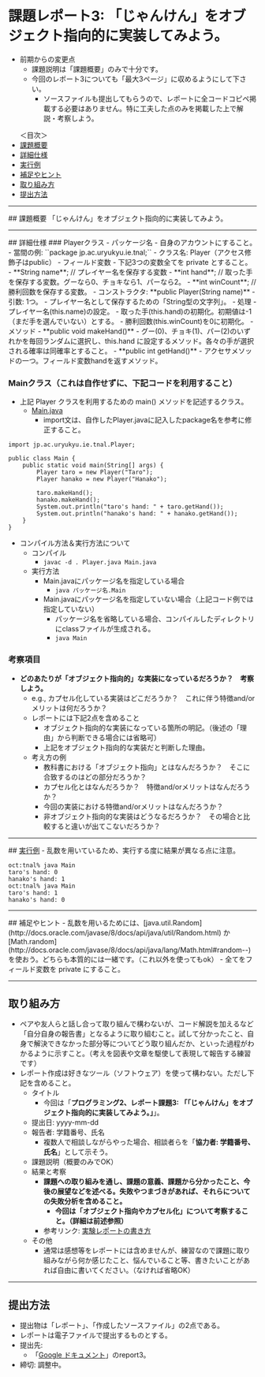 # 課題レポート3: 「じゃんけん」をオブジェクト指向的に実装してみよう。

- 前期からの変更点
  - 課題説明は「課題概要」のみで十分です。
  - 今回のレポート3についても「最大3ページ」に収めるようにして下さい。
    - ソースファイルも提出してもらうので、レポートに全コードコピペ掲載する必要はありません。特に工夫した点のみを掲載した上で解説・考察しよう。

<ul>
<lh>＜目次＞</lh>
<li><a href="#abst">課題概要</a>
<li><a href="#details">詳細仕様</a>
<li><a href="#output_example">実行例</a>
<li><a href="#hints">補足やヒント</a>
<li><a href="#report">取り組み方</a>
<li><a href="#submit">提出方法</a>
</ul>

<hr>
## <a name="abst">課題概要</a>
「じゃんけん」をオブジェクト指向的に実装してみよう。

<hr>
## <a name="details">詳細仕様</a>
### Playerクラス
- パッケージ名
  - 自身のアカウントにすること。
    - 當間の例: ``package jp.ac.uryukyu.ie.tnal;``
- クラス名: Player（アクセス修飾子はpublic）
  - フィールド変数
    - 下記3つの変数全てを private とすること。
    - **String name**; // プレイヤー名を保存する変数
    - **int hand**; // 取った手を保存する変数。グーなら0、チョキなら1、パーなら2。
    - **int winCount**; // 勝利回数を保存する変数。
  - コンストラクタ: **public Player(String name)**
    - 引数: 1つ。
      - プレイヤー名として保存するための「String型の文字列」。
    - 処理
      - プレイヤー名(this.name)の設定。
      - 取った手(this.hand)の初期化。初期値は-1（まだ手を選んでいない）とする。
      - 勝利回数(this.winCount)を0に初期化。
  - メソッド
    - **public void makeHand()**
      - グー(0)、チョキ(1)、パー(2)のいずれかを毎回ランダムに選択し、this.hand に設定するメソッド。各々の手が選択される確率は同確率とすること。
    - **public int getHand()**
      - アクセサメソッドの一つ。フィールド変数handを返すメソッド。

### Mainクラス（これは自作せずに、下記コードを利用すること）
- 上記 Player クラスを利用するための main() メソッドを記述するクラス。
  - [Main.java](./Main.java)
    - import文は、自作したPlayer.javaに記入したpackage名を参考に修正すること。

```
import jp.ac.uryukyu.ie.tnal.Player;

public class Main {
    public static void main(String[] args) {
        Player taro = new Player("Taro");
        Player hanako = new Player("Hanako");

        taro.makeHand();
        hanako.makeHand();
        System.out.println("taro's hand: " + taro.getHand());
        System.out.println("hanako's hand: " + hanako.getHand());
    }
}
```

- コンパイル方法＆実行方法について
  - コンパイル
    - ``javac -d . Player.java Main.java``
  - 実行方法
    - Main.javaにパッケージ名を指定している場合
      - ``java パッケージ名.Main``
    - Main.javaにパッケージ名を指定していない場合（上記コード例では指定していない）
      - パッケージ名を省略している場合、コンパイルしたディレクトリにclassファイルが生成される。
      - ``java Main``

### 考察項目
- **どのあたりが「オブジェクト指向的」な実装になっているだろうか？　考察しよう。**
  - e.g., カプセル化している実装はどこだろうか？　これに伴う特徴and/orメリットは何だろうか？
  - レポートには下記2点を含めること
    - オブジェクト指向的な実装になっている箇所の明記。（後述の「理由」から判断できる場合には省略可）
    - 上記をオブジェクト指向的な実装だと判断した理由。
  - 考え方の例
    - 教科書における「オブジェクト指向」とはなんだろうか？　そこに合致するのはどの部分だろうか？
    - カプセル化とはなんだろうか？　特徴and/orメリットはなんだろうか？
    - 今回の実装における特徴and/orメリットはなんだろうか？
    - 非オブジェクト指向的な実装はどうなるだろうか？　その場合と比較すると違いが出てこないだろうか？

<hr>
## <a href="output_example">実行例</a>
- 乱数を用いているため、実行する度に結果が異なる点に注意。

```
oct:tnal% java Main
taro's hand: 0
hanako's hand: 1
oct:tnal% java Main
taro's hand: 1
hanako's hand: 0
```

<hr>
## <a name="hints">補足やヒント</a>
- 乱数を用いるためには、[java.util.Random](http://docs.oracle.com/javase/8/docs/api/java/util/Random.html) か [Math.random](http://docs.oracle.com/javase/8/docs/api/java/lang/Math.html#random--) を使おう。どちらも本質的には一緒です。（これ以外を使ってもok）
- 全てをフィールド変数を private にすること。


<hr>

## <a name="report">取り組み方</a>
- ペアや友人らと話し合って取り組んで構わないが、コード解説を加えるなど「自分自身の報告書」となるように取り組むこと。試して分かったこと、自身で解決できなかった部分等についてどう取り組んだか、といった過程がわかるように示すこと。（考えを図表や文章を駆使して表現して報告する練習です）
- レポート作成は好きなツール（ソフトウェア）を使って構わない。ただし下記を含めること。
  - タイトル
    - 今回は「**プログラミング2、レポート課題3: 「「じゃんけん」をオブジェクト指向的に実装してみよう。」**」。
  - 提出日: yyyy-mm-dd
  - 報告者: 学籍番号、氏名
    - 複数人で相談しながらやった場合、相談者らを「**協力者: 学籍番号、氏名**」として示そう。
  - 課題説明（概要のみでOK）
  - 結果と考察
    - **課題への取り組みを通し、課題の意義、課題から分かったこと、今後の展望などを述べる。失敗やつまづきがあれば、それらについての失敗分析を含めること。**
      - **今回は「オブジェクト指向やカプセル化」について考察すること。（詳細は前述参照）**
    - 参考リンク: [実験レポートの書き方](http://www.report.gusoku.net/jikken/jikkenreport.html)
  - その他
    - 通常は感想等をレポートには含めませんが、練習なので課題に取り組みながら何か感じたこと、悩んでいること等、書きたいことがあれば自由に書いてください。（なければ省略OK）

<hr>

## <a name="submit">提出方法</a>
- 提出物は「レポート」、「作成したソースファイル」の2点である。
- レポートは電子ファイルで提出するものとする。
- 提出先:
  - 「<a href="https://drive.google.com/a/ie.u-ryukyu.ac.jp/folderview?id=0B8oAeomiuJo-OFUxYjNyT083OGM&usp=sharing">Google ドキュメント</a>」のreport3。
- 締切: 調整中。
